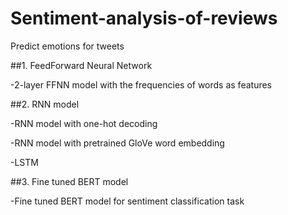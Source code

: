 # Sentiment-analysis-of-reviews
Predict emotions for tweets

##1. FeedForward Neural Network 

  -2-layer FFNN model with the frequencies of words as features

##2. RNN model

  -RNN model with one-hot decoding 
  
  -RNN model with pretrained GloVe word embedding
  
  -LSTM 

##3. Fine tuned BERT model

  -Fine tuned BERT model for sentiment classification task
